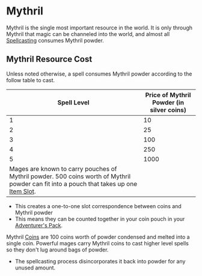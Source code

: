 ---
---

# Mythril

Mythril is the single most important resource in the world. It is only through Mythril that magic can be channeled into the world, and almost all [Spellcasting](Spellcasting.md) consumes Mythril powder. 

## Mythril Resource Cost

Unless noted otherwise, a spell consumes Mythril powder according to the follow table to cast.

|Spell Level|Price of Mythril Powder (in silver coins)|
|-----------|-----------------------------------------|
|1|10|
|2|25|
|3|100|
|4|250|
|5|1000|
|Mages are known to carry pouches of Mythril powder. 500 coins worth of Mythril powder can fit into a pouch that takes up one [Item Slot](../Player%20Characters/Derived%20Statistics/Item%20Slots.md).||

* This creates a one-to-one slot correspondence between coins and Mythril powder
* This means they can be counted together in your coin pouch in your [Adventurer's Pack](../Items/Equipment/Individual%20Item%20Cards/Gear/100%20Coins/Adventurer's%20Pack.md).

Mythril [Coins](../Economy/Coins.md#Imperial%20Currency%20and%20Availability) are 100 coins worth of powder condensed and melted into a single coin. Powerful mages carry Mythril coins to cast higher level spells so they don't lug around bags of powder.

* The spellcasting process disincorporates it back into powder for any unused amount.
